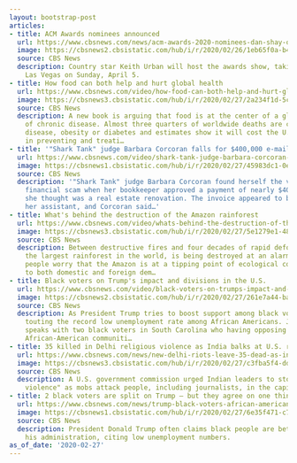 ```yaml
---
layout: bootstrap-post
articles:
- title: ACM Awards nominees announced
  url: https://www.cbsnews.com/news/acm-awards-2020-nominees-dan-shay-old-town-road-blake-shelton/
  image: https://cbsnews2.cbsistatic.com/hub/i/r/2020/02/26/1eb65f0a-b40a-46e6-9754-9824dbfe8018/thumbnail/1200x630/068053e3b6143e5d0bb6d836ec117cea/gettyimages-1195587153.jpg
  source: CBS News
  description: Country star Keith Urban will host the awards show, taking place in
    Las Vegas on Sunday, April 5.
- title: How food can both help and hurt global health
  url: https://www.cbsnews.com/video/how-food-can-both-help-and-hurt-global-health/
  image: https://cbsnews3.cbsistatic.com/hub/i/r/2020/02/27/2a234f1d-5c36-46b2-a89c-5b7d1d998ce3/thumbnail/1200x630/c805c8c291134796b134fad57803d1c7/0227-ctm-hymanfood-hyman-2036181-640x360.jpg
  source: CBS News
  description: A new book is arguing that food is at the center of a global epidemic
    of chronic disease. Almost three quarters of worldwide deaths are caused by heart
    disease, obesity or diabetes and estimates show it will cost the U.S. $95 trillion
    in preventing and treati…
- title: '"Shark Tank" judge Barbara Corcoran falls for $400,000 e-mail scam'
  url: https://www.cbsnews.com/video/shark-tank-judge-barbara-corcoran-falls-for-400000-e-mail-scam/
  image: https://cbsnews1.cbsistatic.com/hub/i/r/2020/02/27/45983dc1-0ebd-40cf-b9a1-9d73f778208c/thumbnail/1200x630/9e578b1a4a339087b7d218d871b252ff/0227-ctm-talkoftable-2036171-640x360.jpg
  source: CBS News
  description: '"Shark Tank" judge Barbara Corcoran found herself the victim of a
    financial scam when her bookkeeper approved a payment of nearly $400,000 for what
    she thought was a real estate renovation. The invoice appeared to be sent from
    her assistant, and Corcoran said…'
- title: What's behind the destruction of the Amazon rainforest
  url: https://www.cbsnews.com/video/whats-behind-the-destruction-of-the-amazon-rainforest/
  image: https://cbsnews3.cbsistatic.com/hub/i/r/2020/02/27/5e1279e1-48f2-42ee-a80b-9c2ebb1c48d9/thumbnail/1200x630/07a59b290ab0035081dce192c071436a/0227-ctm-amazonfires-yamaguchi-2036161-640x360.jpg
  source: CBS News
  description: Between destructive fires and four decades of rapid deforestation,
    the largest rainforest in the world, is being destroyed at an alarming rate. Now,
    people worry that the Amazon is at a tipping point of ecological collapse due
    to both domestic and foreign dem…
- title: Black voters on Trump's impact and divisions in the U.S.
  url: https://www.cbsnews.com/video/black-voters-on-trumps-impact-and-divisions-in-the-us/
  image: https://cbsnews2.cbsistatic.com/hub/i/r/2020/02/27/261e7a44-ba8e-4cd5-a99e-797c1117bfef/thumbnail/1200x630/a56a31622a377770114658bbe16c05db/0227-ctm-africanamericanstrump-duncan-2036152-640x360.jpg
  source: CBS News
  description: As President Trump tries to boost support among black voters, he is
    touting the record low unemployment rate among African Americans. Jericka Duncan
    speaks with two black voters in South Carolina who having opposing views on whether
    African-American communiti…
- title: 35 killed in Delhi religious violence as India balks at U.S. reaction
  url: https://www.cbsnews.com/news/new-delhi-riots-leave-35-dead-as-india-balks-at-us-reaction-to-the-religious-violence/
  image: https://cbsnews3.cbsistatic.com/hub/i/r/2020/02/27/c3fba5f4-dd88-4315-85f0-821fd02cd7a0/thumbnail/1200x630/b30dc7a8ea179f2774c413b24527a0fa/delhi-riots-deaths.jpg
  source: CBS News
  description: A U.S. government commission urged Indian leaders to stop the "unchecked
    violence" as mobs attack people, including journalists, in the capital.
- title: 2 black voters are split on Trump — but they agree on one thing
  url: https://www.cbsnews.com/news/trump-black-voters-african-american-unemployment-racist/
  image: https://cbsnews1.cbsistatic.com/hub/i/r/2020/02/27/6e35f471-c75a-4eef-b8c3-03d59e299c90/thumbnail/1200x630/3ead609937af67eda295dd60506e8243/trump-black-voters.jpg
  source: CBS News
  description: President Donald Trump often claims black people are better off under
    his administration, citing low unemployment numbers.
as_of_date: '2020-02-27'
---
```



